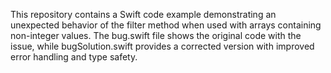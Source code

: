 This repository contains a Swift code example demonstrating an unexpected behavior of the filter method when used with arrays containing non-integer values. The bug.swift file shows the original code with the issue, while bugSolution.swift provides a corrected version with improved error handling and type safety.